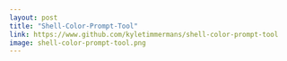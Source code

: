 ```yaml
---
layout: post
title: "Shell-Color-Prompt-Tool"
link: https://www.github.com/kyletimmermans/shell-color-prompt-tool
image: shell-color-prompt-tool.png
---
```

